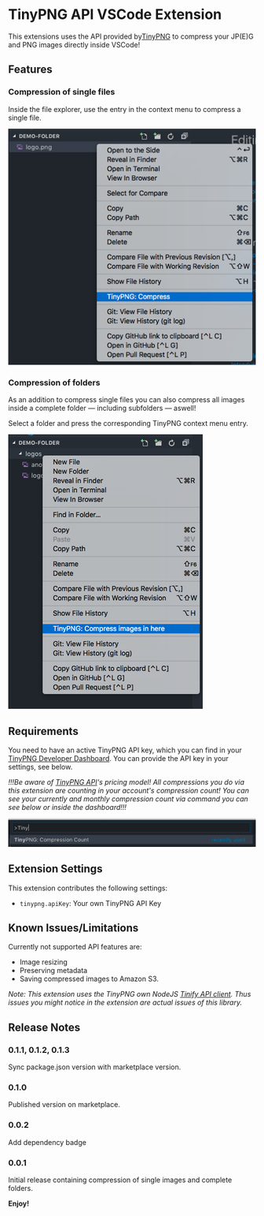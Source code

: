 # TinyPNG API VSCode Extension

This extensions uses the API provided by[TinyPNG](https://tinypng.com/developers) to compress your JP(E)G and PNG images directly inside VSCode!

## Features

### Compression of single files

Inside the file explorer, use the entry in the context menu to compress a single file.

![Context menu for single file compression](images/compress-single-file.png)

### Compression of folders

As an addition to compress single files you can also compress all images inside a complete folder — including subfolders — aswell!

Select a folder and press the corresponding TinyPNG context menu entry.

![Context menu for a complete folder](images/compress-folder.png)

## Requirements

You need to have an active TinyPNG API key, which you can find in your [TinyPNG Developer Dashboard](https://tinypng.com/dashboard/developers). You can provide the API key in your settings, see below.

_!!!Be aware of [TinyPNG API](https://tinypng.com/developers)'s pricing model! All compressions you do via this extension are counting in your account's compression count! You can see your currently and monthly compression count via command you can see below or inside the dashboard!!!_

![Compression Count command](images/compression-count.png)

## Extension Settings

This extension contributes the following settings:

* `tinypng.apiKey`: Your own TinyPNG API Key

## Known Issues/Limitations

Currently not supported API features are:

* Image resizing
* Preserving metadata
* Saving compressed images to Amazon S3.

_Note: This extension uses the TinyPNG own NodeJS [Tinify API client](https://github.com/tinify/tinify-nodejs). Thus issues you might notice in the extension are actual issues of this library._

## Release Notes

### 0.1.1, 0.1.2, 0.1.3

Sync package.json version with marketplace version.

### 0.1.0

Published version on marketplace.

### 0.0.2

Add dependency badge

### 0.0.1

Initial release containing compression of single images and complete folders.

**Enjoy!**